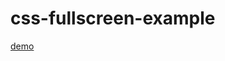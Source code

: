 # css-fullscreen-example

<a href="http://htmlpreview.github.io/?https://github.com/sky790312/css-fullscreen-example/blob/master/css-fullscreen.html"> demo </a>
